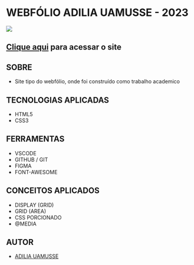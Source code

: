 # **WEBFÓLIO ADILIA UAMUSSE - 2023**

![](./img/DESKTOP.png)

## [Clique aqui](https://adiliauamusse.github.io/webfolio/) para acessar o site

## **SOBRE**

- Site tipo do webfólio, onde foi construído como trabalho academico




## **TECNOLOGIAS APLICADAS**

- HTML5
- CSS3


## **FERRAMENTAS**

- VSCODE
- GITHUB / GIT
- FIGMA
- FONT-AWESOME


## **CONCEITOS APLICADOS**

- DISPLAY (GRID)
- GRID (AREA)
- CSS PORCIONADO
- @MEDIA

## **AUTOR**

- [ADILIA UAMUSSE](https://github.com/adiliauamusse)

